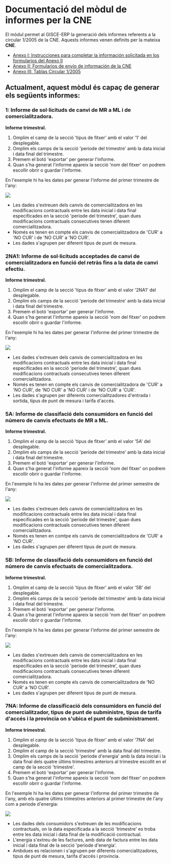 # Documentació del mòdul de informes per la CNE

El mòdul permet al GISCE-ERP la generació dels informes referents a la circular
1/2005 de la CNE. Aquests informes venen definits per la mateixa **CNE**.

* [Anexo I: Instrucciones para completar la información solicitada en los
  formularios del Anexo II](https://sede.cne.gob.es/c/document_library/get_file?uuid=59598178-3f1c-47e5-98ee-b705b6c06397&groupId=10136)
* [Anexo II: Formularios de envío de información de la CNE](https://sede.cne.gob.es/c/document_library/get_file?uuid=ce663590-4c7d-411a-b902-0f543c815b10&groupId=10136)
* [Anexo III: Tablas Circular 1/2005](https://sede.cne.gob.es/c/document_library/get_file?uuid=97fb83c3-dc74-40be-a5e2-fa8a813e29eb&groupId=10136)

## Actualment, aquest mòdul és capaç de generar els següents informes:


### **1:** Informe de sol·licituds de canvi de MR a ML i de comercialitzadora.

**Informe trimestral.**

1. Omplim el camp de la secció 'tipus de fitxer' amb el valor '1' del desplegable.
2. Omplim els camps de la secció 'periode del trimestre' amb la data inicial i data final del trimestre.
3. Premem el botó 'exportar' per generar l'informe. 
4. Quan s'ha generat l'informe apareix la secció 'nom del fitxer' on podrem escollir obrir o guardar l'informe.

En l'exemple hi ha les dates per generar l'informe del primer trimestre de l'any:

![](../_static/cnmc/wizard_informe_1.png)

* Les dades s'extreuen dels canvis de comercialitzadora en les modificacions contractuals entre les data inicial i data final especificades en la secció 'periode del trimestre', quan dues modificacions contractuals consecutives tenen diferent comercialitzadora. 
* Només es tenen en compte els canvis de comercialitzadora de 'CUR' a 'NO CUR' i de 'NO CUR' a 'NO CUR'. 
* Les dades s'agrupen per diferent tipus de punt de mesura.


 
### **2NA1:** Informe de sol·licituds acceptades de canvi de comercialitzadora en funció del retràs fins a la data de canvi efectiu.

**Informe trimestral.**

1. Omplim el camp de la secció 'tipus de fitxer' amb el valor '2NA1' del desplegable.
2. Omplim els camps de la secció 'periode del trimestre' amb la data inicial i data final del trimestre.
3. Premem el botó 'exportar' per generar l'informe. 
4. Quan s'ha generat l'informe apareix la secció 'nom del fitxer' on podrem escollir obrir o guardar l'informe.

En l'exemple hi ha les dates per generar l'informe del primer trimestre de l'any:

![](../_static/cnmc/wizard_informe_2.png)

* Les dades s'extreuen dels canvis de comercialitzadora en les modificacions contractuals entre les data inicial i data final especificades en la secció 'periode del trimestre', quan dues modificacions contractuals consecutives tenen diferent comercialitzadora. 
* Només es tenen en compte els canvis de comercialitzadora de 'CUR' a 'NO CUR', de 'NO CUR' a 'NO CUR' i de 'NO CUR' a 'CUR'. 
* Les dades s'agrupen per diferents comercialitzadores d'entrada i sortida, tipus de punt de mesura i tarifa d'accés.



### **5A:** Informe de classifació dels consumidors en funció del número de canvis efectuats de MR a ML.

**Informe trimestral.**

1. Omplim el camp de la secció 'tipus de fitxer' amb el valor '5A' del desplegable.
2. Omplim els camps de la secció 'periode del trimestre' amb la data inicial i data final del trimestre.
3. Premem el botó 'exportar' per generar l'informe. 
4. Quan s'ha generat l'informe apareix la secció 'nom del fitxer' on podrem escollir obrir o guardar l'informe.

En l'exemple hi ha les dates per generar l'informe del primer semestre de l'any:

![](../_static/cnmc/wizard_informe_5a.png)

* Les dades s'extreuen dels canvis de comercialitzadora en les modificacions contractuals entre les data inicial i data final especificades en la secció 'periode del trimestre', quan dues modificacions contractuals consecutives tenen diferent comercialitzadora. 
* Només es tenen en comtpe els canvis de comercialitzadora de 'CUR' a 'NO CUR'. 
* Les dades s'agrupen per diferent tipus de punt de mesura. 



### **5B:** Informe de classifació dels consumidors en funció del número de canvis efectuats de comercialitzadora.

**Informe trimestral.**

1. Omplim el camp de la secció 'tipus de fitxer' amb el valor '5B' del desplegable.
2. Omplim els camps de la secció 'periode del trimestre' amb la data inicial i data final del trimestre.
3. Premem el botó 'exportar' per generar l'informe. 
4. Quan s'ha generat l'informe apareix la secció 'nom del fitxer' on podrem escollir obrir o guardar l'informe.

En l'exemple hi ha les dates per generar l'informe del primer semestre de l'any:

![](../_static/cnmc/wizard_informe_5b.png)

* Les dades s'extreuen dels canvis de comercialitzadora en les modificacions contractuals entre les data inicial i data final especificades en la secció 'periode del trimestre', quan dues modificacions contractuals consecutives tenen diferent comercialitzadora. 
* Només es tenen en compte els canvis de comercialitzadora de 'NO CUR' a 'NO CUR'. 
* Les dades s'agrupen per diferent tipus de punt de mesura.



### **7NA:** Informe de classificació dels consumidors en funció del comercialitzador, tipus de punt de subministre, tipus de tarifa d'accés i la provincia on s'ubica el punt de subministrament.

**Informe trimestral.**

1. Omplim el camp de la secció 'tipus de fitxer' amb el valor '7NA' del desplegable.
2. Omplim el camp de la secció 'trimestre' amb la data final del trimestre.
3. Omplim els camps de la secció 'periode d'energia' amb la data inicial i la data final dels quatre últims trimestres anteriors al trimestre escollit en el camp de la secció 'trimestre'.
4. Premem el botó 'exportar' per generar l'informe. 
5. Quan s'ha generat l'informe apareix la secció 'nom del fitxer' on podrem escollir obrir o guardar l'informe.

En l'exemple hi ha les dates per generar l'informe del primer trimestre de l'any, amb els quatre últims trimestres anteriors al primer trimestre de l'any com a periode d'energia:

![](../_static/cnmc/wizard_informe_7.png)

* Les dades dels consumidors s'extreuen de les modificacions contractuals, on la data especificada a la secció 'trimestre' es troba entre les data inicial i data final de la modificació contractual. 
* L'energia s'extreu de les factures, amb data de factura entre les data inicial i data final de la secció 'periode d'energia'. 
* Ambdues es relacionen i s'agrupen per diferents comercialitzadores, tipus de punt de mesura, tarifa d'accés i provincia.
